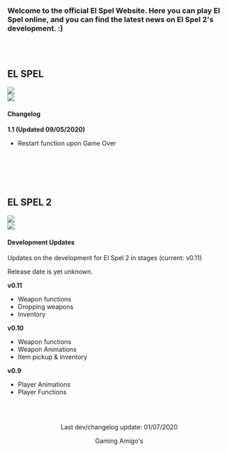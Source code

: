 ### Welcome to the official El Spel Website. Here you can play El Spel online, and you can find the latest news on El Spel 2's development. :)


<br>
<br>

## EL SPEL 
<a align="center" href="https://elspel.github.io/1/">
   <img src="https://i.imgur.com/xGS947m.png">
</a>
<br>
<a align="center" href="https://elspel.github.io/1/">
   <img src="https://imgur.com/vqc9PYi.png">
</a>



#### Changelog
**1.1  (Updated 09/05/2020)**

- Restart function upon Game Over

<br>
<br>
<br>
<br>

## EL SPEL 2
<a align="center">
   <img src="https://imgur.com/5YT6T35.png">
</a>
<br>
<a align="center">
   <img src="https://imgur.com/oWo9pqs.png">
</a>


#### Development Updates
Updates on the development for El Spel 2 in stages (current: v0.11)

Release date is yet unknown.

**v0.11**
- Weapon functions
- Dropping weapons
- Inventory

**v0.10**
- Weapon functions
- Weapon Animations
- Item pickup & inventory

**v0.9**
- Player Animations
- Player Functions

<br>
<br>

<p align="center">
Last dev/changelog update: 01/07/2020
</p>

<p align="center">
Gaming Amigo's
</p>

